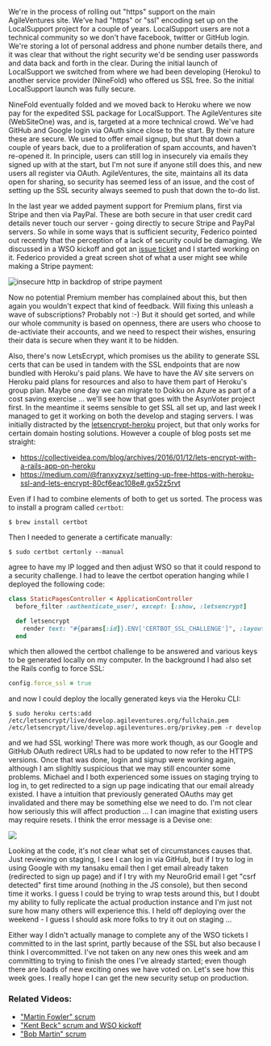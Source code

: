 We're in the process of rolling out "https" support on the main AgileVentures site.  We've had "https" or "ssl" encoding set up on the LocalSupport project for a couple of years.  LocalSupport users are not a technical community so we don't have facebook, twitter or GitHub login.  We're storing a lot of personal address and phone number details there, and it was clear that without the right security we'd be sending user passwords and data back and forth in the clear.  During the initial launch of LocalSupport we switched from where we had been developing (Heroku) to another service provider (NineFold) who offered us SSL free.  So the initial LocalSupport launch was fully secure.

NineFold eventually folded and we moved back to Heroku where we now pay for the expedited SSL package for LocalSupport.  The AgileVentures site (WebSiteOne) was, and is, targeted at a more technical crowd.  We've had GitHub and Google login via OAuth since close to the start.  By their nature these are secure.  We used to offer email signup, but shut that down a couple of years back, due to a proliferation of spam accounts, and haven't re-opened it.  In principle, users can still log in insecurely via emails they signed up with at the start, but I'm not sure if anyone still does this, and new users all register via OAuth.  AgileVentures, the site, maintains all its data open for sharing, so security has seemed less of an issue, and the cost of setting up the SSL security always seemed to push that down the to-do list.

In the last year we added payment support for Premium plans, first via Stripe and then via PayPal.  These are both secure in that user credit card details never touch our server - going directly to secure Stripe and PayPal servers.  So while in some ways that is sufficient security, Federico pointed out recently that the perception of a lack of security could be damaging.  We discussed in a WSO kickoff and got an [issue ticket](https://github.com/AgileVentures/WebsiteOne/issues/1584) and I started working on it.  Federico provided a great screen shot of what a user might see while making a Stripe payment:

![insecure http in backdrop of stripe payment](https://camo.githubusercontent.com/8a1104bf54461a478267e35477ec4cd24e8af3b6/68747470733a2f2f7777772e64726f70626f782e636f6d2f732f7034363764347773686833616276322f696e7365637572652d41562d7072656d69756d2d7369676e75702d66697265666f782e706e673f646c3d31)

Now no potential Premium member has complained about this, but then again you wouldn't expect that kind of feedback.  Will fixing this unleash a wave of subscriptions? Probably not :-)  But it should get sorted, and while our whole community is based on openness, there are users who choose to de-activiate their accounts, and we need to respect their wishes, ensuring their data is secure when they want it to be hidden.

Also, there's now LetsEcrypt, which promises us the ability to generate SSL certs that can be used in tandem with the SSL endpoints that are now bundled with Heroku's paid plans.  We have to have the AV site servers on Heroku paid plans for resources and also to have them part of Heroku's group plan.  Maybe one day we can migrate to Dokku on Azure as part of a cost saving exercise ... we'll see how that goes with the AsynVoter project first.  In the meantime it seems sensible to get SSL all set up, and last week I managed to get it working on both the develop and staging servers.  I was initially distracted by the [letsencrypt-heroku](https://github.com/substrakt/letsencrypt-heroku) project, but that only works for certain domain hosting solutions.  However a couple of blog posts set me straight:

* https://collectiveidea.com/blog/archives/2016/01/12/lets-encrypt-with-a-rails-app-on-heroku
* https://medium.com/@franxyzxyz/setting-up-free-https-with-heroku-ssl-and-lets-encrypt-80cf6eac108e#.gx52z5rvt

Even if I had to combine elements of both to get us sorted.  The process was to install a program called `certbot`:

```
$ brew install certbot
```

Then I needed to generate a certificate manually:

```
$ sudo certbot certonly --manual
```

agree to have my IP logged and then adjust WSO so that it could respond to a security challenge.  I had to leave the certbot operation hanging while I deployed the following code:

```rb
class StaticPagesController < ApplicationController
  before_filter :authenticate_user!, except: [:show, :letsencrypt]

  def letsencrypt
    render text: "#{params[:id]}.ENV['CERTBOT_SSL_CHALLENGE']", :layout => false
  end
``` 

which then allowed the certbot challenge to be answered and various keys to be generated locally on my computer.  In the background I had also set the Rails config to force SSL:

```rb
config.force_ssl = true
```

and now I could deploy the locally generated keys via the Heroku CLI:

```
$ sudo heroku certs:add /etc/letsencrypt/live/develop.agileventures.org/fullchain.pem /etc/letsencrypt/live/develop.agileventures.org/privkey.pem -r develop
```

and we had SSL working!  There was more work though, as our Google and GitHub OAuth redirect URLs had to be updated to now refer to the HTTPS versions.  Once that was done, login and signup were working again, although I am slighltly suspicious that we may still encounter some problems.  Michael and I both experienced some issues on staging trying to log in, to get redirected to a sign up page indicating that our email already existed.  I have a intuition that previously generated OAuths may get invalidated and there may be something else we need to do.  I'm not clear how seriously this will affect production ... I can imagine that existing users may require resets.  I think the error message is a Devise one:

![](https://www.dropbox.com/s/eb2b4453pjo8mpc/Screenshot%202017-03-20%2010.23.52.png?dl=1)

Looking at the code, it's not clear what set of circumstances causes that.  Just reviewing on staging, I see I can log in via GitHub, but if I try to log in using Google with my tansaku email then I get email already taken (redirected to sign up page) and if I try with my NeuroGrid email I get "csrf detected" first time around (nothing in the JS console), but then second time it works.  I guess I could be trying to wrap tests around this, but I doubt my ability to fully replicate the actual production instance and I'm just not sure how many others will experience this.  I held off deploying over the weekend - I guess I should ask more folks to try it out on staging ...

Either way I didn't actually manage to complete any of the WSO tickets I committed to in the last sprint, partly because of the SSL but also because I think I overcommitted.  I've not taken on any new ones this week and am committing to trying to finish the ones I've already started; even though there are loads of new exciting ones we have voted on.  Let's see how this week goes.  I really hope I can get the new security setup on production.

### Related Videos:

* ["Martin Fowler" scrum](https://www.youtube.com/edit?o=U&video_id=bjbdQ9L-KHw)
* ["Kent Beck" scrum and WSO kickoff](https://www.youtube.com/edit?o=U&video_id=bi85l56Tcqg)
* ["Bob Martin" scrum](https://www.youtube.com/edit?o=U&video_id=Egf8LH_pRK0)



